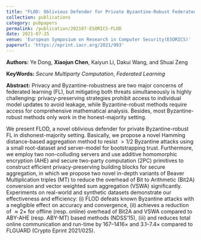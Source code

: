 ```yaml
---
title: "FLOD: Oblivious Defender for Private Byzantine-Robust Federated Learning with Dishonest-Majority"
collection: publications
category: pubpapers
permalink: /publication/202107-ESORICS-FLOD
date: 2021-07-25
venue: 'European Symposium on Research in Computer Security(ESORICS)'
paperurl: 'https://eprint.iacr.org/2021/993'
---
```

**Authors:** Ye Dong, **Xiaojun Chen**, Kaiyun Li, Dakui Wang, and Shuai Zeng

**KeyWords:** *Secure Multiparty Computation*, *Federated Learning*

**Abstract:** Privacy and Byzantine-robustness are two major concerns of federated learning (FL), but mitigating both threats simultaneously is highly challenging: privacy-preserving strategies prohibit access to individual model updates to avoid leakage, while Byzantine-robust methods require access for comprehensive mathematical analysis. Besides, most Byzantine-robust methods only work in the honest-majority setting.

We present FLOD, a novel oblivious defender for private Byzantine-robust FL in dishonest-majority setting. Basically, we propose a novel Hamming distance-based aggregation method to resist $>1/2$ Byzantine attacks using a small root-dataset and server-model for bootstrapping trust. Furthermore, we employ two non-colluding servers and use additive homomorphic encryption (AHE) and secure two-party computation (2PC) primitives to construct efficient privacy-preserving building blocks for secure aggregation, in which we propose two novel in-depth variants of Beaver Multiplication triples (MT) to reduce the overhead of Bit to Arithmetic (Bit2A) conversion and vector weighted sum aggregation (VSWA) significantly. Experiments on real-world and synthetic datasets demonstrate our effectiveness and efficiency: (i) FLOD defeats known Byzantine attacks with a negligible effect on accuracy and convergence, (ii) achieves a reduction of $\approx 2\times$ for offline (resp. online) overhead of Bit2A and VSWA compared to $\mathsf {ABY}$-AHE (resp. ABY-MT) based methods (NDSS’15), (iii) and reduces total online communication and run-time by $167–1416\times$ and $3.1–7.4\times$ compared to FLGUARD (Crypto Eprint 2021/025).
